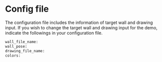 # Config file

The configuration file includes the information of target wall and drawing input. If you wish to change the target wall and drawing input for the demo, indicate the followings in your configuration file. 

```sh
wall_file_name:
wall_pose:
drawing_file_name:
colors:
```
